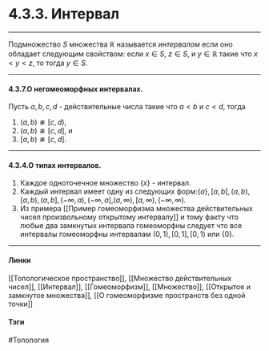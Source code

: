# 4.3.3. Интервал
***
Подмножество $S$ множества $\mathbb{R}$ называется *интервалом* если оно обладает следующим свойством: если $x\in S$, $z\in S$, и $y\in\mathbb{R}$ такие что $x<y<z$, то тогда $y\in S$.
***
#### 4.3.7.О негомеоморфных интервалах.
Пусть $a,b,c,d$ - действительные числа такие что $a<b$ и $c<d$, тогда
1. $(a,b)\ncong[c,d)$,
2. $(a,b)\ncong[c,d]$, и
3. $[a,b)\ncong[c,d]$.
***
#### 4.3.4.О типах интервалов.
1. Каждое одноточечное множество $\{x\}$ - интервал.
2. Каждый интервал имеет одну из следующих форм:$\{a\},[a,b],(a,b),[a,b),(a,b],(-\infty,a),(-\infty,a]$,$(a,\infty),[a,\infty),(-\infty,\infty)$.
3. Из примера [[Пример гомеоморфизма множества действительных чисел произвольному открытому интервалу]] и тому факту что любые два замкнутых интервала гомеоморфны следует что все интервалы гомеоморфны интервалам $(0,1),[0,1],[0,1)$ или $\{0\}$.
***
#### Линки 
[[Топологическое пространство]],
[[Множество действительных чисел]],
[[Интервал]],
[[Гомеоморфизм]],
[[Множество]],
[[Открытое и замкнутое множества]],
[[О гомеоморфизме пространств без одной точки]]
#### Тэги 
 #Топология